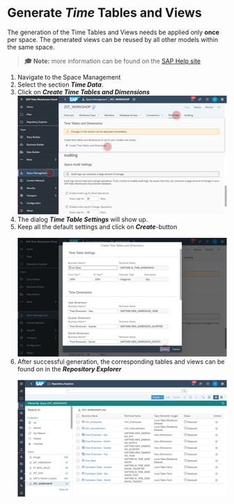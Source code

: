 # Generate <i>Time</i> Tables and Views
The generation of the Time Tables and Views needs be applied only <b>once</b> per space. The generated views can be reused by all other models within the same space.

>**🎓 Note:** more information can be found on the [SAP Help site](https://help.sap.com/viewer/9f804b8efa8043539289f42f372c4862/cloud/en-US/c5cfce4d22b04650b2fd6078762cdeb9.html?q=time%20table)

1. Navigate to the Space Management
2. Select the section <b><i>Time Data</i></b>.
3. Click on <b><i>Create Time Tables and Dimensions</i></b>
  <br>![](/exercises/ex1/images/create_time_dimension_01.png)
4. The dialog <b><i>Time Table Settings</i></b> will show up.
5. Keep all the default settings and click on <b><i>Create</i></b>-button
  <br><br>![](/exercises/ex1/images/create_time_dimension_02.png)
6. After successful generation, the corresponding tables and views can be found on in the <i><b>Repository Explorer</b></i>
  <br><br>![](/exercises/ex1/images/create_time_dimension_04.png)
  
